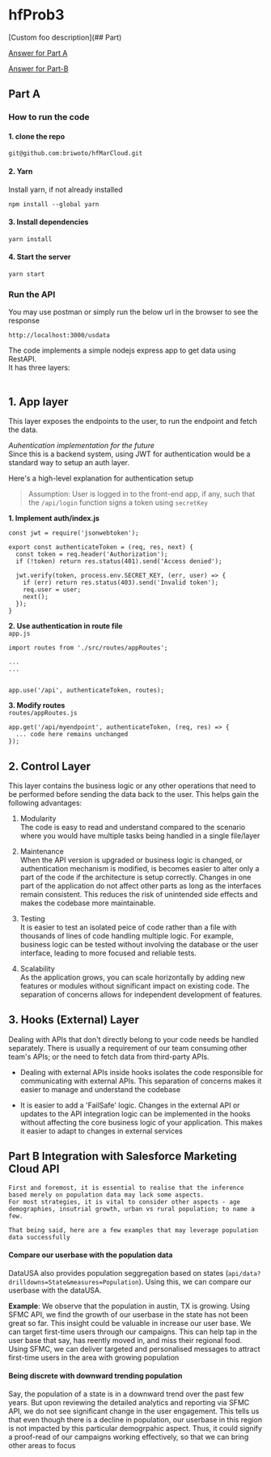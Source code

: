 # hfProb3

[Custom foo description](## Part)

[Answer for Part A](#part-a)

[Answer for Part-B](#part-b-integration-with-salesforce-marketing-cloud-api)

## Part A

### How to run the code

#### 1. clone the repo

```
git@github.com:briwoto/hfMarCloud.git
```

#### 2. Yarn

Install yarn, if not already installed

```
npm install --global yarn
```

#### 3. Install dependencies

```
yarn install
```

#### 4. Start the server

```
yarn start
```

### Run the API

You may use postman or simply run the below url in the browser to see the response

```
http://localhost:3000/usdata
```

The code implements a simple nodejs express app to get data using RestAPI.  
It has three layers:  
<br>

## 1. App layer

This layer exposes the endpoints to the user, to run the endpoint and fetch the data.

_Auhentication implementation for the future_  
Since this is a backend system, using JWT for authentication would be a standard way to setup an auth layer.

Here's a high-level explanation for authentication setup

> Assumption: User is logged in to the front-end app, if any, such that the `/api/login` function signs a token using `secretKey`

**1. Implement auth/index.js**

```
const jwt = require('jsonwebtoken');

export const authenticateToken = (req, res, next) {
  const token = req.header('Authorization');
  if (!token) return res.status(401).send('Access denied');

  jwt.verify(token, process.env.SECRET_KEY, (err, user) => {
    if (err) return res.status(403).send('Invalid token');
    req.user = user;
    next();
  });
}
```

**2. Use authentication in route file**  
`app.js`

```
import routes from './src/routes/appRoutes';

...
...


app.use('/api', authenticateToken, routes);
```

**3. Modify routes**  
`routes/appRoutes.js`

```
app.get('/api/myendpoint', authenticateToken, (req, res) => {
  ... code here remains unchanged
});
```

## 2. Control Layer

This layer contains the business logic or any other operations that need to be performed before sending the data back to the user. This helps gain the following advantages:

1. Modularity  
   The code is easy to read and understand compared to the scenario where you would have multiple tasks being handled in a single file/layer

2. Maintenance  
   When the API version is upgraded or business logic is changed, or authentication mechanism is modified, is becomes easier to alter only a part of the code if the architecture is setup correctly. Changes in one part of the application do not affect other parts as long as the interfaces remain consistent. This reduces the risk of unintended side effects and makes the codebase more maintainable.

3. Testing  
   It is easier to test an isolated peice of code rather than a file with thousands of lines of code handling multiple logic. For example, business logic can be tested without involving the database or the user interface, leading to more focused and reliable tests.

4. Scalability  
   As the application grows, you can scale horizontally by adding new features or modules without significant impact on existing code. The separation of concerns allows for independent development of features.

## 3. Hooks (External) Layer

Dealing with APIs that don't directly belong to your code needs be handled separately. There is usually a requirement of our team consuming other team's APIs; or the need to fetch data from third-party APIs.

- Dealing with external APIs inside hooks isolates the code responsible for communicating with external APIs. This separation of concerns makes it easier to manage and understand the codebase

- It is easier to add a 'FailSafe' logic. Changes in the external API or updates to the API integration logic can be implemented in the hooks without affecting the core business logic of your application. This makes it easier to adapt to changes in external services

## Part B Integration with Salesforce Marketing Cloud API

    First and foremost, it is essential to realise that the inference based merely on population data may lack some aspects.  
    For most strategies, it is vital to consider other aspects - age demographies, insutrial growth, urban vs rural population; to name a few.  

    That being said, here are a few examples that may leverage population data successfully

#### **Compare our userbase with the population data**

DataUSA also provides population seggregation based on states (`api/data?drilldowns=State&measures=Population`). Using this, we can compare our userbase with the dataUSA.  

**Example**: We observe that the population in austin, TX is growing. Using SFMC API, we find the growth of our userbase in the state has not been great so far. This insight could be valuable in increase our user base. We can target first-time users through our campaigns. This can help tap in the user base that say, has reently moved in, and miss their regional food.  
Using SFMC, we can deliver targeted and personalised messages to attract first-time users in the area with growing population

#### Being discrete with downward trending population

Say, the population of a state is in a downward trend over the past few years. But upon reviewing the detailed analytics and reporting via SFMC API, we do not see significant change in the user engagement. This tells us that even though there is a decline in population, our userbase in this region is not impacted by this particular demogrpahic aspect. Thus, it could signify a proof-read of our campaigns working effectively, so that we can bring other areas to focus
